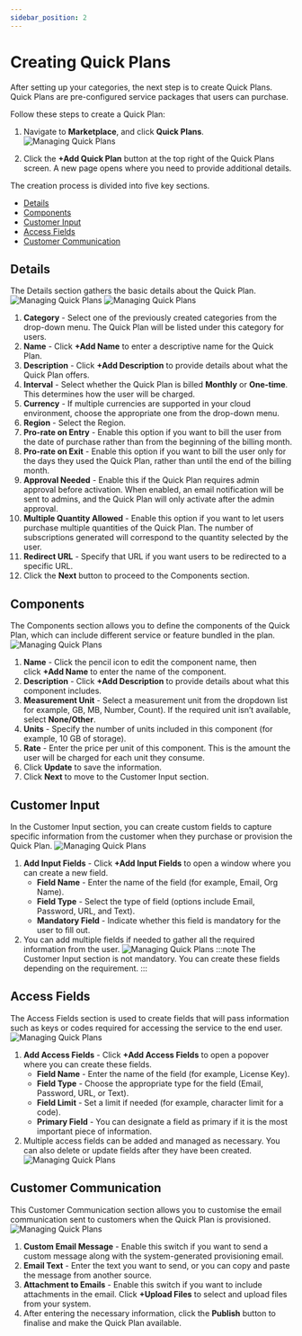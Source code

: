 ```yaml
---
sidebar_position: 2
---
```

# Creating Quick Plans

After setting up your categories, the next step is to create Quick Plans. Quick Plans are pre-configured service packages that users can purchase. 

Follow these steps to create a Quick Plan:

1. Navigate to **Marketplace**, and click **Quick Plans**.
  ![Managing Quick Plans](img/QuickPlans4.png)

2. Click the **+Add Quick Plan** button at the top right of the Quick Plans screen. A new page opens where you need to provide additional details.

The creation process is divided into five key sections.
- [Details](#details)
- [Components](#components)
- [Customer Input](#customer-input)
- [Access Fields](#access-fields)
- [Customer Communication](#customer-communication)

## Details

The Details section gathers the basic details about the Quick Plan.
![Managing Quick Plans](img/QuickPlans5.png)
![Managing Quick Plans](img/QuickPlans6.png)

1. **Category** - Select one of the previously created categories from the drop-down menu. The Quick Plan will be listed under this category for users.
2. **Name** - Click **+Add Name** to enter a descriptive name for the Quick Plan.
3. **Description** - Click **+Add Description** to provide details about what the Quick Plan offers.
4. **Interval** - Select whether the Quick Plan is billed **Monthly** or **One-time**. This determines how the user will be charged.
5. **Currency** - If multiple currencies are supported in your cloud environment, choose the appropriate one from the drop-down menu.
6. **Region** - Select the Region.  
7. **Pro-rate on Entry** - Enable this option if you want to bill the user from the date of purchase rather than from the beginning of the billing month.
8. **Pro-rate on Exit** - Enable this option if you want to bill the user only for the days they used the Quick Plan, rather than until the end of the billing month.
9. **Approval Needed** - Enable this if the Quick Plan requires admin approval before activation. When enabled, an email notification will be sent to admins, and the Quick Plan will only activate after the admin approval.
10. **Multiple Quantity Allowed** - Enable this option if you want to let users purchase multiple quantities of the Quick Plan. The number of subscriptions generated will correspond to the quantity selected by the user.
11. **Redirect URL** - Specify that URL if you want users to be redirected to a specific URL.
12. Click the **Next** button to proceed to the Components section.

## Components

The Components section allows you to define the components of the Quick Plan, which can include different service or feature bundled in the plan.
![Managing Quick Plans](img/QuickPlans7.png)

1. **Name** - Click the pencil icon to edit the component name, then click **+Add Name** to enter the name of the component.
2. **Description** - Click **+Add Description** to provide details about what this component includes.
3. **Measurement Unit** - Select a measurement unit from the dropdown list for example, GB, MB, Number, Count). If the required unit isn’t available, select **None/Other**.
4. **Units** - Specify the number of units included in this component (for example, 10 GB of storage).
5. **Rate** - Enter the price per unit of this component. This is the amount the user will be charged for each unit they consume.
6. Click **Update** to save the information.
7. Click **Next** to move to the Customer Input section.

## Customer Input

In the Customer Input section, you can create custom fields to capture specific information from the customer when they purchase or provision the Quick Plan.
![Managing Quick Plans](img/QuickPlans8.png)

1. **Add Input Fields** - Click **+Add Input Fields** to open a window where you can create a new field.
	- **Field Name** - Enter the name of the field (for example, Email, Org Name).
	- **Field Type** - Select the type of field (options include Email, Password, URL, and Text).
	- **Mandatory Field** - Indicate whether this field is mandatory for the user to fill out.
2. You can add multiple fields if needed to gather all the required information from the user.
![Managing Quick Plans](img/QuickPlans9.png)
:::note
The Customer Input section is not mandatory. You can create these fields depending on the requirement.
:::
## Access Fields

The Access Fields section is used to create fields that will pass information such as keys or codes required for accessing the service to the end user.
![Managing Quick Plans](img/QuickPlans10.png)
1. **Add Access Fields** - Click **+Add Access Fields** to open a popover where you can create these fields.
	- **Field Name** - Enter the name of the field (for example, License Key).
	- **Field Type** - Choose the appropriate type for the field (Email, Password, URL, or Text).
	- **Field Limit** - Set a limit if needed (for example, character limit for a code).
	- **Primary Field** - You can designate a field as primary if it is the most important piece of information.
2. Multiple access fields can be added and managed as necessary. You can also delete or update fields after they have been created.      
![Managing Quick Plans](img/QuickPlans11.png)

## Customer Communication

This Customer Communication section allows you to customise the email communication sent to customers when the Quick Plan is provisioned.
![Managing Quick Plans](img/QuickPlans12.png)

1. **Custom Email Message** - Enable this switch if you want to send a custom message along with the system-generated provisioning email.
2. **Email Text** - Enter the text you want to send, or you can copy and paste the message from another source.
3. **Attachment to Emails** - Enable this switch if you want to include attachments in the email. Click **+Upload Files** to select and upload files from your system.
4. After entering the necessary information, click the **Publish** button to finalise and make the Quick Plan available.
